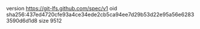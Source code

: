 version https://git-lfs.github.com/spec/v1
oid sha256:437ed4720cfe93a4ce34ede2cb5ca94ee7d29b53d22e95a56e62833590d6d1d8
size 9512
